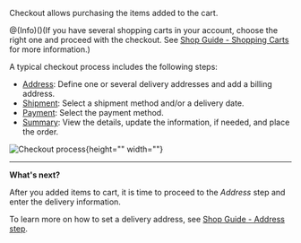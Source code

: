 Checkout allows purchasing the items added to the cart.

@(Info)()(If you have several shopping carts in your account, choose the right one and proceed with the checkout. See [Shop Guide - Shopping Carts](https://documentation.spryker.com/v1/docs/shop-guide-shopping-carts) for more information.)

A typical checkout process includes the following steps:

* [Address](https://documentation.spryker.com/v1/docs/address-step-shop-guide-201911): Define one or several delivery addresses and add a billing address.
* [Shipment](https://documentation.spryker.com/v1/docs/shipment-step-shop-guide-201911): Select a shipment method and/or a delivery date.
* [Payment](https://documentation.spryker.com/v1/docs/payment-step-shop-guide-201911): Select the payment method.
* [Summary](https://documentation.spryker.com/v1/docs/summary-step-shop-guide-201911): View the details, update the information, if needed, and place the order.

![Checkout process](https://spryker.s3.eu-central-1.amazonaws.com/docs/User+Guides/Shop+User+Guides/Checkout/split-delivery-checkout.gif){height="" width=""}
***
**What's next?**

After you added items to cart, it is time to proceed to the *Address* step and enter the delivery information.

To learn more on how to set a delivery address, see [Shop Guide - Address step](https://documentation.spryker.com/v1/docs/address-step-shop-guide-201911).